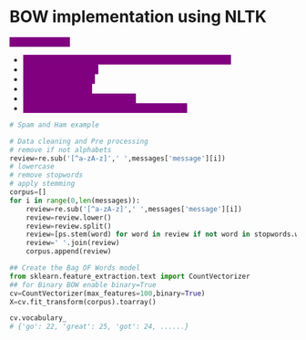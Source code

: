 # BOW implementation using NLTK

<mark style="color:purple;background-color:purple;">**Algo explained:**</mark>

* <mark style="color:purple;background-color:purple;">Remove non alphabetic words using regular expression</mark>
* <mark style="color:purple;background-color:purple;">Lowercase and split</mark>
* <mark style="color:purple;background-color:purple;">Remove stopwords</mark>
* <mark style="color:purple;background-color:purple;">Get the stem word</mark>
* <mark style="color:purple;background-color:purple;">Combine and form the corpus</mark>
* <mark style="color:purple;background-color:purple;">From nltk use count vectorizer.fit\_transform</mark>

```python
# Spam and Ham example

# Data cleaning and Pre processing
# remove if not alphabets
review=re.sub('[^a-zA-z]',' ',messages['message'][i])
# lowercase
# remove stopwords
# apply stemming
corpus=[]
for i in range(0,len(messages)):
    review=re.sub('[^a-zA-z]',' ',messages['message'][i])
    review=review.lower()
    review=review.split()
    review=[ps.stem(word) for word in review if not word in stopwords.words('english')]
    review=' '.join(review)
    corpus.append(review)

## Create the Bag OF Words model
from sklearn.feature_extraction.text import CountVectorizer
## for Binary BOW enable binary=True
cv=CountVectorizer(max_features=100,binary=True)
X=cv.fit_transform(corpus).toarray()

cv.vocabulary_
# {'go': 22, 'great': 25, 'got': 24, ......}

```
